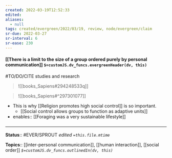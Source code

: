 ```yaml
---
created: 2022-03-19T12:52:33 
edited: 
aliases:
  - null
tags: created/evergreen/2022/03/19, review, node/evergreen/claim
sr-due: 2022-03-27
sr-interval: 6
sr-ease: 230
---
```


#### [[There is a limit to the size of a group ordered purely by personal communication]] `$=customJS.dv_funcs.evergreenHeader(dv, this)`

#TO/DO/CITE studies and research

> ![[books_Sapiens#294248533q]]


> ![[books_Sapiens#^297301077]]


- This is why [[Religion promotes high social control]] is so important.
	- [[Social control allows groups to function as adaptive units]]
- enables:: [[Foraging was a very sustainable lifestyle]]

### <hr class="footnote"/>

**Status**:: #EVER/SPROUT
*edited `=this.file.mtime`*

**Topics**:: [[inter-personal communication]], [[human interaction]], [[social order]]
*`$=customJS.dv_funcs.outlinedIn(dv, this)`*
